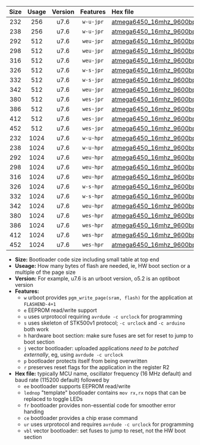 |Size|Usage|Version|Features|Hex file|
|:-:|:-:|:-:|:-:|:--|
|232|256|u7.6|`w-u-jpr`|[atmega6450_16mhz_9600bps_ur_vbl.hex](https://raw.githubusercontent.com/stefanrueger/urboot/main/atmega6450_16mhz_9600bps_ur_vbl.hex)|
|238|256|u7.6|`w-u-jpr`|[atmega6450_16mhz_9600bps_lednop_ur_vbl.hex](https://raw.githubusercontent.com/stefanrueger/urboot/main/atmega6450_16mhz_9600bps_lednop_ur_vbl.hex)|
|292|512|u7.6|`weu-jpr`|[atmega6450_16mhz_9600bps_ee_ur_vbl.hex](https://raw.githubusercontent.com/stefanrueger/urboot/main/atmega6450_16mhz_9600bps_ee_ur_vbl.hex)|
|298|512|u7.6|`weu-jpr`|[atmega6450_16mhz_9600bps_ee_lednop_ur_vbl.hex](https://raw.githubusercontent.com/stefanrueger/urboot/main/atmega6450_16mhz_9600bps_ee_lednop_ur_vbl.hex)|
|316|512|u7.6|`weu-jpr`|[atmega6450_16mhz_9600bps_ee_lednop_fr_ur_vbl.hex](https://raw.githubusercontent.com/stefanrueger/urboot/main/atmega6450_16mhz_9600bps_ee_lednop_fr_ur_vbl.hex)|
|326|512|u7.6|`w-s-jpr`|[atmega6450_16mhz_9600bps_vbl.hex](https://raw.githubusercontent.com/stefanrueger/urboot/main/atmega6450_16mhz_9600bps_vbl.hex)|
|332|512|u7.6|`w-s-jpr`|[atmega6450_16mhz_9600bps_lednop_vbl.hex](https://raw.githubusercontent.com/stefanrueger/urboot/main/atmega6450_16mhz_9600bps_lednop_vbl.hex)|
|342|512|u7.6|`weu-jpr`|[atmega6450_16mhz_9600bps_ee_lednop_fr_ce_ur_vbl.hex](https://raw.githubusercontent.com/stefanrueger/urboot/main/atmega6450_16mhz_9600bps_ee_lednop_fr_ce_ur_vbl.hex)|
|380|512|u7.6|`wes-jpr`|[atmega6450_16mhz_9600bps_ee_vbl.hex](https://raw.githubusercontent.com/stefanrueger/urboot/main/atmega6450_16mhz_9600bps_ee_vbl.hex)|
|386|512|u7.6|`wes-jpr`|[atmega6450_16mhz_9600bps_ee_lednop_vbl.hex](https://raw.githubusercontent.com/stefanrueger/urboot/main/atmega6450_16mhz_9600bps_ee_lednop_vbl.hex)|
|412|512|u7.6|`wes-jpr`|[atmega6450_16mhz_9600bps_ee_lednop_fr_vbl.hex](https://raw.githubusercontent.com/stefanrueger/urboot/main/atmega6450_16mhz_9600bps_ee_lednop_fr_vbl.hex)|
|452|512|u7.6|`wes-jpr`|[atmega6450_16mhz_9600bps_ee_lednop_fr_ce_vbl.hex](https://raw.githubusercontent.com/stefanrueger/urboot/main/atmega6450_16mhz_9600bps_ee_lednop_fr_ce_vbl.hex)|
|232|1024|u7.6|`w-u-hpr`|[atmega6450_16mhz_9600bps_ur.hex](https://raw.githubusercontent.com/stefanrueger/urboot/main/atmega6450_16mhz_9600bps_ur.hex)|
|238|1024|u7.6|`w-u-hpr`|[atmega6450_16mhz_9600bps_lednop_ur.hex](https://raw.githubusercontent.com/stefanrueger/urboot/main/atmega6450_16mhz_9600bps_lednop_ur.hex)|
|292|1024|u7.6|`weu-hpr`|[atmega6450_16mhz_9600bps_ee_ur.hex](https://raw.githubusercontent.com/stefanrueger/urboot/main/atmega6450_16mhz_9600bps_ee_ur.hex)|
|298|1024|u7.6|`weu-hpr`|[atmega6450_16mhz_9600bps_ee_lednop_ur.hex](https://raw.githubusercontent.com/stefanrueger/urboot/main/atmega6450_16mhz_9600bps_ee_lednop_ur.hex)|
|316|1024|u7.6|`weu-hpr`|[atmega6450_16mhz_9600bps_ee_lednop_fr_ur.hex](https://raw.githubusercontent.com/stefanrueger/urboot/main/atmega6450_16mhz_9600bps_ee_lednop_fr_ur.hex)|
|326|1024|u7.6|`w-s-hpr`|[atmega6450_16mhz_9600bps.hex](https://raw.githubusercontent.com/stefanrueger/urboot/main/atmega6450_16mhz_9600bps.hex)|
|332|1024|u7.6|`w-s-hpr`|[atmega6450_16mhz_9600bps_lednop.hex](https://raw.githubusercontent.com/stefanrueger/urboot/main/atmega6450_16mhz_9600bps_lednop.hex)|
|342|1024|u7.6|`weu-hpr`|[atmega6450_16mhz_9600bps_ee_lednop_fr_ce_ur.hex](https://raw.githubusercontent.com/stefanrueger/urboot/main/atmega6450_16mhz_9600bps_ee_lednop_fr_ce_ur.hex)|
|380|1024|u7.6|`wes-hpr`|[atmega6450_16mhz_9600bps_ee.hex](https://raw.githubusercontent.com/stefanrueger/urboot/main/atmega6450_16mhz_9600bps_ee.hex)|
|386|1024|u7.6|`wes-hpr`|[atmega6450_16mhz_9600bps_ee_lednop.hex](https://raw.githubusercontent.com/stefanrueger/urboot/main/atmega6450_16mhz_9600bps_ee_lednop.hex)|
|412|1024|u7.6|`wes-hpr`|[atmega6450_16mhz_9600bps_ee_lednop_fr.hex](https://raw.githubusercontent.com/stefanrueger/urboot/main/atmega6450_16mhz_9600bps_ee_lednop_fr.hex)|
|452|1024|u7.6|`wes-hpr`|[atmega6450_16mhz_9600bps_ee_lednop_fr_ce.hex](https://raw.githubusercontent.com/stefanrueger/urboot/main/atmega6450_16mhz_9600bps_ee_lednop_fr_ce.hex)|

- **Size:** Bootloader code size including small table at top end
- **Useage:** How many bytes of flash are needed, ie, HW boot section or a multiple of the page size
- **Version:** For example, u7.6 is an urboot version, o5.2 is an optiboot version
- **Features:**
  + `w` urboot provides `pgm_write_page(sram, flash)` for the application at `FLASHEND-4+1`
  + `e` EEPROM read/write support
  + `u` uses urprotocol requiring `avrdude -c urclock` for programming
  + `s` uses skeleton of STK500v1 protocol; `-c urclock` and `-c arduino` both work
  + `h` hardware boot section: make sure fuses are set for reset to jump to boot section
  + `j` vector bootloader: uploaded applications *need to be patched externally*, eg, using `avrdude -c urclock`
  + `p` bootloader protects itself from being overwritten
  + `r` preserves reset flags for the application in the register R2
- **Hex file:** typically MCU name, oscillator frequency (16 MHz default) and baud rate (115200 default) followed by
  + `ee` bootloader supports EEPROM read/write
  + `lednop` "template" bootloader contains `mov rx,rx` nops that can be replaced to toggle LEDs
  + `fr` bootloader provides non-essential code for smoother error handing
  + `ce` bootloader provides a chip erase command
  + `ur` uses urprotocol and requires `avrdude -c urclock` for programming
  + `vbl` vector bootloader: set fuses to jump to reset, not the HW boot section
